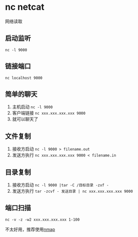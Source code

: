 # nc netcat

网络读取

## 启动监听

```shell
nc -l 9000
```

## 链接端口

```shell
nc localhost 9000
```

## 简单的聊天

1. 主机启动 `nc -l 9000`
1. 客户端链接 `nc xxx.xxx.xxx.xxx 9000`
1. 就可以聊天了

## 文件复制

1. 接收方启动 `nc -l 9000 > filename.out`
1. 发送方执行 `nc xxx.xxx.xxx.xxx 9000 < filename.in`

## 目录复制

1. 接收方启动 `nc -l 9000 |tar -C /目标目录 -zxf -`
1. 发送方执行 `tar -zcvf - 发送目录 | nc xxx.xxx.xxx.xxx 9000`

## 端口扫描

```shell
nc -v -z -w2 xxx.xxx.xxx.xxx 1-100
```

不太好用，推荐使用[nmap](nmap.md)
